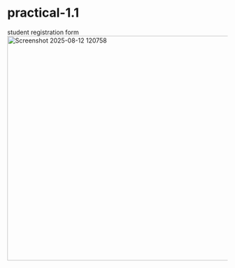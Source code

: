 # practical-1.1
student registration form
<img width="632" height="515" alt="Screenshot 2025-08-12 120758" src="https://github.com/user-attachments/assets/b27638ee-c21e-4626-bfd5-dbf212aee0e9" />
